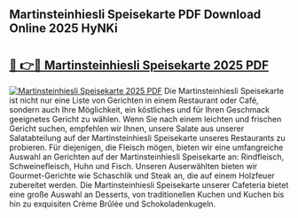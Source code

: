 ## Martinsteinhiesli Speisekarte PDF Download Online 2025 HyNKi

# <h2><a href="http://gc9vmbt.nevu.top/?p=Martinsteinhiesli+Speisekarte">🔗 👉🔴 Martinsteinhiesli Speisekarte 2025 PDF</a></h2>

[![Martinsteinhiesli Speisekarte 2025 PDF](https://i.imgur.com/dBaPXMq.png)](http://gc9vmbt.nevu.top/?p=Martinsteinhiesli+Speisekarte)
Die Martinsteinhiesli Speisekarte ist nicht nur eine Liste von Gerichten in einem Restaurant oder Café, sondern auch Ihre Möglichkeit, ein köstliches und für Ihren Geschmack geeignetes Gericht zu wählen. Wenn Sie nach einem leichten und frischen Gericht suchen, empfehlen wir Ihnen, unsere Salate aus unserer Salatabteilung auf der Martinsteinhiesli Speisekarte unseres Restaurants zu probieren. Für diejenigen, die Fleisch mögen, bieten wir eine umfangreiche Auswahl an Gerichten auf der Martinsteinhiesli Speisekarte an: Rindfleisch, Schweinefleisch, Huhn und Fisch. Unseren Auserwählten bieten wir Gourmet-Gerichte wie Schaschlik und Steak an, die auf einem Holzfeuer zubereitet werden. Die Martinsteinhiesli Speisekarte unserer Cafeteria bietet eine große Auswahl an Desserts, von traditionellen Kuchen und Kuchen bis hin zu exquisiten Crème Brûlée und Schokoladenkugeln.
